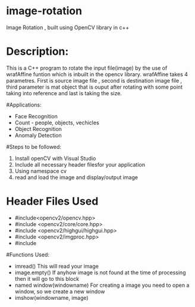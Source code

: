 # image-rotation
Image Rotation , built using OpenCV library in c++

# Description:
This is a C++ program to rotate the input file(image) by the use of wrafAffine funtion which is inbuilt in the opencv library. wrafAffine takes 4 parametres. First is source image file , second is destination image file ,  third parameter is mat object that is ouput after rotating with some point taking into reference and last is taking the size.

#Applications:
- Face Recognition
- Count - people, objects, vechicles
- Object Recognition
- Anomaly Detection

#Steps to be followed:
1) Install openCV with Visual Studio
2) Include all necessary header filesfor your application
3) Using namespace cv
4) read and load the image and display/output image

# Header Files Used
 * #include<opencv2/opencv.hpp>
 * #include <opencv2/core/core.hpp>
 * #include <opencv2/highgui/highgui.hpp>
 * #include <opencv2/imgproc.hpp>
 * #include <iostream>
  
 #Functions Used:
 * imread()
      This will read your image
 * image.empty()
      If anyhow image is not found at the time of processing then it will go to this block
 * named window(windowname)
      For creating a image you need to open a window, so we create a new window
 * imshow(windowname, image)
      
  

